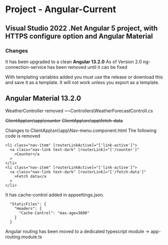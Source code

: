 # Project - Angular-Current

## Visual Studio 2022 .Net Angular 5 project, with HTTPS configure option and Angular Material
### Changes
It has been upgraded to a clean **Angular 13.2.0**
As of Version 2.0 ng-connection-service has been removed until it can be fixed

With templating variables added you must use the release or download this and save it as a template.
It will not work unless you export as a template.

## Angular Material 13.2.0

WeatherController removed
~~Controllers\WeatherForecastControll.cs


~~ClientApp\src\app\counter~~
~~ClientApp\src\app\fetch-data~~

Changes to
ClientApp\src\app\Nav-menu.component.html
The following code is removed

```
<li class="nav-item" [routerLinkActive]="['link-active']">
  <a class="nav-link text-dark" [routerLink]="['/counter']"
    >Counter</a
  >
</li>
<li class="nav-item" [routerLinkActive]="['link-active']">
  <a class="nav-link text-dark" [routerLink]="['/fetch-data']"
    >Fetch data</a
  >
</li>
```

It has cache-control added in appsettings.json. 
```
  "StaticFiles": {
    "Headers": {
      "Cache-Control": "max-age=3600"
    }
  }
````
Angular routing has been moved to a dedicated typescript module -> app-routing.module.ts
